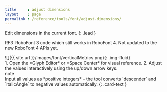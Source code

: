 ```yaml
---
title     : adjust dimensions
layout    : page
permalink : /reference/tools/font/adjust-dimensions/
---
```


Edit dimensions in the current font.
{: .lead }

<span class="badge text-bg-warning rounded-0">RF3</span> RoboFont 3 code which still works in RoboFont 4. Not updated to the new RoboFont 4 APIs yet.


<div class='row'>

<div class='col-sm-4' markdown='1'>
![]({{ site.url }}/images/font/verticalMetrics.png){: .img-fluid}
</div>

<div class='col-sm-8' markdown='1'>
1. Open the *Glyph Editor* or *Space Center* for visual reference.
2. Adjust the values interactively using the up/down arrow keys.
</div>

</div>

<div class="card text-dark bg-light my-3 rounded-0">
<div class="card-header">note</div>
<div class="card-body" markdown='1'>
Input all values as *positive integers* – the tool converts `descender` and `italicAngle` to negative values automatically.
{: .card-text }
</div>
</div>
